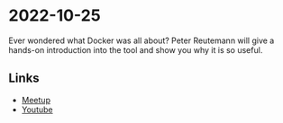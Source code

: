 # 2022-10-25

Ever wondered what Docker was all about? Peter Reutemann will give a hands-on introduction into the tool and show you why it is so useful.


## Links

* [Meetup](https://www.meetup.com/waikatolinuxusersgroup/events/283776731/)
* [Youtube](https://youtu.be/t5lDFBqSpDU)
